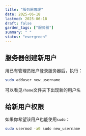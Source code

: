 ```yaml
---
title: "服务器管理"
date: 2025-06-18
lastmod: 2025-06-18
draft: false
garden_tags: ["服务器"]
summary: " "
status: "evergreen"
--- 
```


## 服务器创建新用户
用已有管理员账户登录服务器后，执行：
```bash
sudo adduser new_username
```
可以看见```/home```文件夹下出现新的用户名


## 给新用户权限
如果你希望该用户也能使用```sudo```：
```bash
sudo usermod -aG sudo new_username
```

